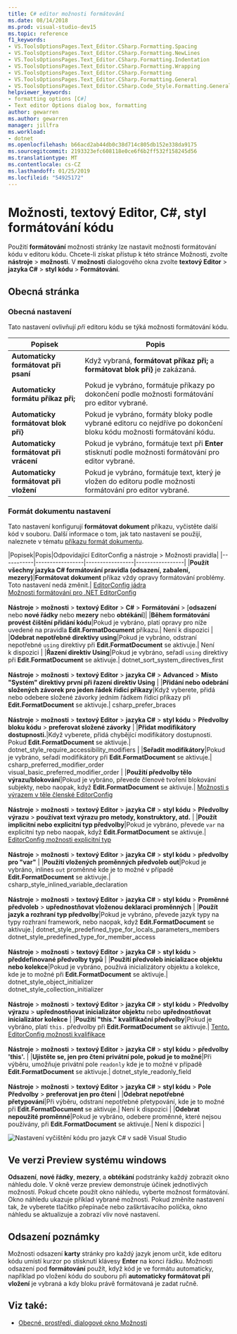 ```yaml
---
title: C# editor možnosti formátování
ms.date: 08/14/2018
ms.prod: visual-studio-dev15
ms.topic: reference
f1_keywords:
- VS.ToolsOptionsPages.Text_Editor.CSharp.Formatting.Spacing
- VS.ToolsOptionsPages.Text_Editor.CSharp.Formatting.NewLines
- VS.ToolsOptionsPages.Text_Editor.CSharp.Formatting.Indentation
- VS.ToolsOptionsPages.Text_Editor.CSharp.Formatting.Wrapping
- VS.ToolsOptionsPages.Text_Editor.CSharp.Formatting
- VS.ToolsOptionsPages.Text_Editor.CSharp.Formatting.General
- VS.ToolsOptionsPages.Text_Editor.CSharp.Code_Style.Formatting.General
helpviewer_keywords:
- formatting options [C#]
- Text editor Options dialog box, formatting
author: gewarren
ms.author: gewarren
manager: jillfra
ms.workload:
- dotnet
ms.openlocfilehash: b66acd2ab44db0c38d714c805db152e338da9175
ms.sourcegitcommit: 2193323efc608118e0ce6f6b2ff532f158245d56
ms.translationtype: MT
ms.contentlocale: cs-CZ
ms.lasthandoff: 01/25/2019
ms.locfileid: "54925172"
---
```

# <a name="options-text-editor-c-code-style-formatting"></a>Možnosti, textový Editor, C#, styl formátování kódu

Použití **formátování** možnosti stránky lze nastavit možnosti formátování kódu v editoru kódu. Chcete-li získat přístup k této stránce Možnosti, zvolte **nástroje** > **možnosti**. V **možnosti** dialogového okna zvolte **textový Editor** > **jazyka C#** > **styl kódu**  >  **Formátování**.

## <a name="general-page"></a>Obecná stránka

### <a name="general-settings"></a>Obecná nastavení

Tato nastavení ovlivňují *při* editoru kódu se týká možnosti formátování kódu.

|Popisek|Popis|
|-----------|-----------------|
|**Automaticky formátovat při psaní**|Když vybraná, **formátovat příkaz při;** a **formátovat blok při}** je zakázaná.|
|**Automaticky formátu příkaz při;**|Pokud je vybráno, formátuje příkazy po dokončení podle možnosti formátování pro editor vybrané.|
|**Automaticky formátovat blok při}**|Pokud je vybráno, formáty bloky podle vybrané editoru co nejdříve po dokončení bloku kódu možnosti formátování kódu.|
|**Automaticky formátovat při vrácení**|Pokud je vybráno, formátuje text při **Enter** stisknutí podle možnosti formátování pro editor vybrané.|
|**Automaticky formátovat při vložení**|Pokud je vybráno, formátuje text, který je vložen do editoru podle možnosti formátování pro editor vybrané.|

### <a name="format-document-settings"></a>Formát dokumentu nastavení

Tato nastavení konfigurují **formátovat dokument** příkazu, vyčistěte další kód v souboru. Další informace o tom, jak tato nastavení se použijí, naleznete v tématu [příkazu formát dokumentu](../code-styles-and-quick-actions.md#format-document-command).

|Popisek|Popis|Odpovídající EditorConfig a nástroje > Možnosti pravidla|
|-----------|-----------------|-----------------|-----------------|
|**Použít všechny jazyka C# formátování pravidla (odsazení, zabalení, mezery)**|**Formátovat dokument** příkaz vždy opravy formátování problémy. Toto nastavení nedá změnit.| [EditorConfig jádra](../../ide/create-portable-custom-editor-options.md)<br/>[Možnosti formátování pro .NET EditorConfig](../../ide/editorconfig-code-style-settings-reference.md#formatting-conventions)<br/><br/>**Nástroje** > **možnosti** > **textový Editor**  >  **C#**  >   **Formátování** > [**odsazení** nebo **nové řádky** nebo **mezery** nebo **obtékání**]|
|**Během formátování provést čištění přidání kódu**|Pokud je vybráno, platí opravy pro níže uvedené na pravidla **Edit.FormatDocument** příkazu.| Není k dispozici |
|**Odebrat nepotřebné direktivy using**|Pokud je vybráno, odstraní nepotřebné `using` direktivy při **Edit.FormatDocument** se aktivuje.| Není k dispozici |
|**Řazení direktiv Using**|Pokud je vybráno, seřadí `using` direktivy při **Edit.FormatDocument** se aktivuje.| dotnet_sort_system_directives_first<br/><br/>**Nástroje** > **možnosti** > **textový Editor** > **jazyka C#** > **Advanced**   >  **Místo "Systém" direktivy první při řazení direktiv Using** |
|**Přidání nebo odebrání složených závorek pro jeden řádek řídicí příkazy**|Když vyberete, přidá nebo odebere složené závorky jedním řádkem řídicí příkazy při **Edit.FormatDocument** se aktivuje.| csharp_prefer_braces<br/><br/>**Nástroje** > **možnosti** > **textový Editor** > **jazyka C#** > **styl kódu**   >  **Předvolby bloku kódu** > **preferovat složené závorky** |
|**Přidat modifikátory dostupnosti.**|Když vyberete, přidá chybějící modifikátory dostupnosti. Pokud **Edit.FormatDocument** se aktivuje.| dotnet_style_require_accessibility_modifiers |
|**Seřadit modifikátory**|Pokud je vybráno, seřadí modifikátory při **Edit.FormatDocument** se aktivuje.| csharp_preferred_modifier_order<br/>visual_basic_preferred_modifier_order |
|**Použití předvolby tělo výrazu/blokování**|Pokud je vybráno, převede členové tvoření blokování subjekty, nebo naopak, když **Edit.FormatDocument** se aktivuje.| [Možnosti s výrazem v těle členské EditorConfig](../../ide/editorconfig-code-style-settings-reference.md#expression_bodied_members)<br/><br/>**Nástroje** > **možnosti** > **textový Editor** > **jazyka C#** > **styl kódu**   >  **Předvolby výrazu** > **používat text výrazu pro metody, konstruktory, atd.** |
|**Použít implicitní nebo explicitní typ předvolby**|Pokud je vybráno, převede `var` na explicitní typ nebo naopak, když **Edit.FormatDocument** se aktivuje.| [EditorConfig možnosti explicitní typ](../../ide/editorconfig-code-style-settings-reference.md#implicit-and-explicit-types)<br/><br/>**Nástroje** > **možnosti** > **textový Editor** > **jazyka C#** > **styl kódu**   >  **předvolby pro "var"** |
|**Použití vložených proměnných předvoleb out**|Pokud je vybráno, inlines `out` proměnné kde je to možné v případě **Edit.FormatDocument** se aktivuje.| csharp_style_inlined_variable_declaration<br/><br/>**Nástroje** > **možnosti** > **textový Editor** > **jazyka C#** > **styl kódu**   >  **Proměnné předvoleb** > **upřednostňovat vloženou deklaraci proměnných** |
|**Použít jazyk a rozhraní typ předvolby**|Pokud je vybráno, převede jazyk typy na typy rozhraní framework, nebo naopak, když **Edit.FormatDocument** se aktivuje.| dotnet_style_predefined_type_for_locals_parameters_members<br/>dotnet_style_predefined_type_for_member_access<br/><br/>**Nástroje** > **možnosti** > **textový Editor** > **jazyka C#** > **styl kódu**   >  **předdefinované předvolby typů** |
|**Použití předvoleb inicializace objektu nebo kolekce**|Pokud je vybráno, používá inicializátory objektu a kolekce, kde je to možné při **Edit.FormatDocument** se aktivuje.| dotnet_style_object_initializer<br/>dotnet_style_collection_initializer<br/><br/>**Nástroje** > **možnosti** > **textový Editor** > **jazyka C#** > **styl kódu**   >  **Předvolby výrazu** > **upřednostňovat inicializátor objektu** nebo **upřednostňovat inicializátor kolekce** |
|**Použití "this." kvalifikační předvolby**|Pokud je vybráno, platí `this.` předvolby při **Edit.FormatDocument** se aktivuje.| [Tento. EditorConfig možnosti kvalifikace](../../ide/editorconfig-code-style-settings-reference.md#this_and_me)<br/><br/>**Nástroje** > **možnosti** > **textový Editor** > **jazyka C#** > **styl kódu**   >  **předvolby 'this'.** |
|**Ujistěte se, jen pro čtení privátní pole, pokud je to možné**|Při výběru, umožňuje privátní pole `readonly` kde je to možné v případě **Edit.FormatDocument** se aktivuje.| dotnet_style_readonly_field<br/><br/>**Nástroje** > **možnosti** > **textový Editor** > **jazyka C#** > **styl kódu**   >  **Pole Předvolby** > **preferovat jen pro čtení** |
|**Odebrat nepotřebné přetypování**|Při výběru, odstraní nepotřebné přetypování, kde je to možné při **Edit.FormatDocument** se aktivuje.| Není k dispozici |
|**Odebrat nepoužité proměnné**|Pokud je vybráno, odebere proměnné, které nejsou používány, při **Edit.FormatDocument** se aktivuje.| Není k dispozici |

![Nastavení vyčištění kódu pro jazyk C# v sadě Visual Studio](media/format-document-settings.png)

## <a name="preview-windows"></a>Ve verzi Preview systému windows

**Odsazení**, **nové řádky**, **mezery**, a **obtékání** podstránky každý zobrazit okno náhledu dole. V okně verze preview demonstruje účinek jednotlivých možností. Pokud chcete použít okno náhledu, vyberte možnost formátování. Okno náhledu ukazuje příklad vybrané možnosti. Pokud změníte nastavení tak, že vyberete tlačítko přepínače nebo zaškrtávacího políčka, okno náhledu se aktualizuje a zobrazí vliv nové nastavení.

## <a name="indentation-remarks"></a>Odsazení poznámky

Možnosti odsazení **karty** stránky pro každý jazyk jenom určit, kde editoru kódu umístí kurzor po stisknutí klávesy **Enter** na konci řádku. Možnosti odsazení pod **formátování** použít, když kód je ve formátu automaticky, například po vložení kódu do souboru při **automaticky formátovat při vložení** je vybraná a kdy bloku právě formátovaná je zadat ručně.

## <a name="see-also"></a>Viz také:

- [Obecné, prostředí, dialogové okno Možnosti](../../ide/reference/general-environment-options-dialog-box.md)